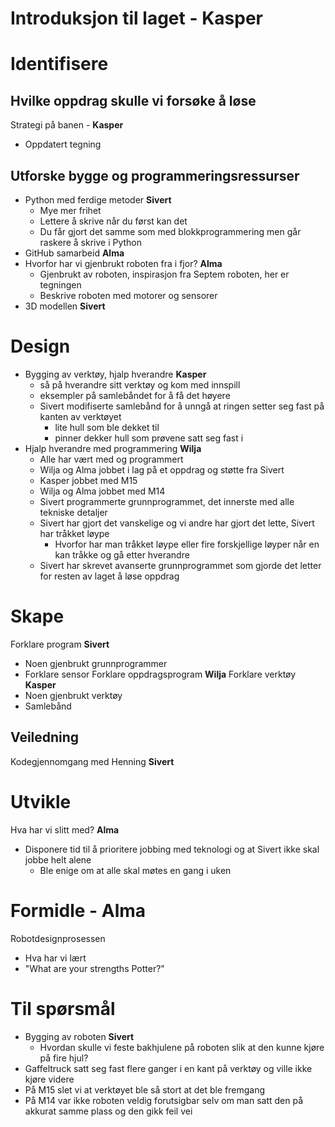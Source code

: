 # Introduksjon til laget - Kasper

# Identifisere
## Hvilke oppdrag skulle vi forsøke å løse
Strategi på banen - **Kasper**
- Oppdatert tegning

## Utforske bygge og programmeringsressurser
- Python med ferdige metoder **Sivert**
  - Mye mer frihet
  - Lettere å skrive når du først kan det
  - Du får gjort det samme som med blokkprogrammering men går raskere å skrive i Python
- GitHub samarbeid **Alma**
- Hvorfor har vi gjenbrukt roboten fra i fjor? **Alma**
   - Gjenbrukt av roboten, inspirasjon fra Septem roboten, her er tegningen
   - Beskrive roboten med motorer og sensorer
- 3D modellen **Sivert**

# Design
- Bygging av verktøy, hjalp hverandre **Kasper** 
  - så på hverandre sitt verktøy og kom med innspill
  - eksempler på samlebåndet for å få det høyere
  - Sivert modifiserte samlebånd for å unngå at ringen setter seg fast på kanten av verktøyet
     - lite hull som ble dekket til
     - pinner dekker hull som prøvene satt seg fast i
- Hjalp hverandre med programmering **Wilja**
  - Alle har vært med og programmert
  - Wilja og Alma jobbet i lag på et oppdrag og støtte fra Sivert
  - Kasper jobbet med M15
  - Wilja og Alma jobbet med M14
  - Sivert programmerte grunnprogrammet, det innerste med alle tekniske detaljer
  - Sivert har gjort det vanskelige og vi andre har gjort det lette, Sivert har tråkket løype
     - Hvorfor har man tråkket løype eller fire forskjellige løyper når en kan tråkke og gå etter hverandre  
  - Sivert har skrevet avanserte grunnprogrammet som gjorde det letter for resten av laget å løse oppdrag

# Skape
Forklare program **Sivert**
- Noen gjenbrukt grunnprogrammer
- Forklare sensor
Forklare oppdragsprogram **Wilja**
Forklare verktøy **Kasper**
- Noen gjenbrukt verktøy
- Samlebånd 

## Veiledning
Kodegjennomgang med Henning **Sivert**

# Utvikle 
Hva har vi slitt med? **Alma**
- Disponere tid til å prioritere jobbing med teknologi og at Sivert ikke skal jobbe helt alene
  - Ble enige om at alle skal møtes en gang i uken

# Formidle - Alma
Robotdesignprosessen
- Hva har vi lært
- "What are your strengths Potter?"

# Til spørsmål
- Bygging av roboten **Sivert**
  - Hvordan skulle vi feste bakhjulene på roboten slik at den kunne kjøre på fire hjul?
- Gaffeltruck satt seg fast flere ganger i en kant på verktøy og ville ikke kjøre videre
- På M15 slet vi at verktøyet ble så stort at det ble fremgang
- På M14 var ikke roboten veldig forutsigbar selv om man satt den på akkurat samme plass og den gikk feil vei



    
 
